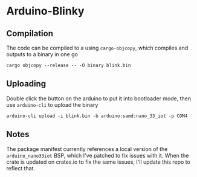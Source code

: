 # Arduino-Blinky

## Compilation

The code can be compiled to a using `cargo-objcopy`, which compiles and outputs to a binary in one go

```
cargo objcopy --release -- -O binary blink.bin
```

## Uploading

Double click the button on the arduino to put it into bootloader mode, then use `arduino-cli` to upload the binary

```
arduino-cli upload -i blink.bin -b arduino:samd:nano_33_iot -p COM4
```

## Notes

The package manifest currently references a local version of the `arduino_nano33iot` BSP, which I've patched to fix issues with it. When the crate is updated on crates.io to fix the same issues, I'll update this repo to reflect that.
